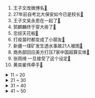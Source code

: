 1. 王子文改微博名[:link:](https://s.weibo.com/weibo?q=%23王子文改微博名%23&Refer=top)
2. 27年前自考北大保安如今已是校长[:link:](https://s.weibo.com/weibo?q=%2327年前自考北大保安如今已是校长%23&Refer=top)
3. 王子文吴永恩在一起了[:link:](https://s.weibo.com/weibo?q=%23王子文吴永恩在一起了%23&Refer=top)
4. 郭麒麟终于穿大褂了[:link:](https://s.weibo.com/weibo?q=%23郭麒麟终于穿大褂了%23&Refer=top)
5. 恋综天花板[:link:](https://s.weibo.com/weibo?q=%23恋综天花板%23&Refer=top)
6. 打疫苗时都变成了小朋友[:link:](https://s.weibo.com/weibo?q=%23打疫苗时都变成了小朋友%23&Refer=top)
7. 新疆一煤矿发生透水事故21人被困[:link:](https://s.weibo.com/weibo?q=%23新疆一煤矿发生透水事故21人被困%23&Refer=top)
8. 商务部回应美方打压7家中国超算实体[:link:](https://s.weibo.com/weibo?q=%23商务部回应美方打压7家中国超算实体%23&Refer=top)
9. 张雨绮 一旦接受了这个设定[:link:](https://s.weibo.com/weibo?q=%23张雨绮%20一旦接受了这个设定%23&Refer=top)
10. 黄奕崔伟牵手[:link:](https://s.weibo.com/weibo?q=%23黄奕崔伟牵手%23&Refer=top)
<details>
<summary>11 ~ 20</summary>

11. 虞书欣王鹤棣反击代拍[:link:](https://s.weibo.com/weibo?q=%23虞书欣王鹤棣反击代拍%23&Refer=top)
12. 怦然再心动大结局[:link:](https://s.weibo.com/weibo?q=%23怦然再心动大结局%23&Refer=top)
13. 多地启用Z字形斑马线[:link:](https://s.weibo.com/weibo?q=%23多地启用Z字形斑马线%23&Refer=top)
14. 长歌行[:link:](https://s.weibo.com/weibo?q=%23长歌行%23&Refer=top)
15. 多国房价再创新高[:link:](https://s.weibo.com/weibo?q=%23多国房价再创新高%23&Refer=top)
16. 瑞丽4月11日起第3轮全员核酸检测[:link:](https://s.weibo.com/weibo?q=%23瑞丽4月11日起第3轮全员核酸检测%23&Refer=top)
17. 王琳 方磊[:link:](https://s.weibo.com/weibo?q=%23王琳%20方磊%23&Refer=top)
18. 22岁大学生在看守所完成论文答辩[:link:](https://s.weibo.com/weibo?q=%2322岁大学生在看守所完成论文答辩%23&Refer=top)
19. 浪浪钉[:link:](https://s.weibo.com/weibo?q=%23浪浪钉%23&Refer=top)
20. 张九龄德云九队队长[:link:](https://s.weibo.com/weibo?q=%23张九龄德云九队队长%23&Refer=top)
</details>
<details>
<summary>21 ~ 30</summary>

21. 头一次见到房景房[:link:](https://s.weibo.com/weibo?q=%23头一次见到房景房%23&Refer=top)
22. 蔡卓宜和陈越be[:link:](https://s.weibo.com/weibo?q=%23蔡卓宜和陈越be%23&Refer=top)
23. 李易峰问李佳琦在跟楼下的人说话吗[:link:](https://s.weibo.com/weibo?q=%23李易峰问李佳琦在跟楼下的人说话吗%23&Refer=top)
24. 喻言浅橘色孤岛[:link:](https://s.weibo.com/weibo?q=%23喻言浅橘色孤岛%23&Refer=top)
25. 美国黑市假新冠疫苗接种卡泛滥[:link:](https://s.weibo.com/weibo?q=%23美国黑市假新冠疫苗接种卡泛滥%23&Refer=top)
26. 皇马战胜巴萨[:link:](https://s.weibo.com/weibo?q=%23皇马战胜巴萨%23&Refer=top)
27. 解放军喊话台军你们很快就适应了[:link:](https://s.weibo.com/weibo?q=%23解放军喊话台军你们很快就适应了%23&Refer=top)
28. 小学严格执行免试就近入学[:link:](https://s.weibo.com/weibo?q=%23小学严格执行免试就近入学%23&Refer=top)
29. 谢娜说俏俏想喝糖浆演假咳嗽[:link:](https://s.weibo.com/weibo?q=%23谢娜说俏俏想喝糖浆演假咳嗽%23&Refer=top)
30. 景甜张彬彬仰卧起坐吻[:link:](https://s.weibo.com/weibo?q=%23景甜张彬彬仰卧起坐吻%23&Refer=top)
</details>
<details>
<summary>31 ~ 40</summary>

31. 乒乓外交五十年[:link:](https://s.weibo.com/weibo?q=%23乒乓外交五十年%23&Refer=top)
32. 纸扇书生实景拍摄只用了4天[:link:](https://s.weibo.com/weibo?q=%23纸扇书生实景拍摄只用了4天%23&Refer=top)
33. 老师的朋友圈有多好玩[:link:](https://s.weibo.com/weibo?q=%23老师的朋友圈有多好玩%23&Refer=top)
34. 退役军人三亚吃海鲜遭遇宰客[:link:](https://s.weibo.com/weibo?q=%23退役军人三亚吃海鲜遭遇宰客%23&Refer=top)
35. 汪院士曾每天工作14个小时说最缺时间[:link:](https://s.weibo.com/weibo?q=%23汪院士曾每天工作14个小时说最缺时间%23&Refer=top)
36. 小虎偷家[:link:](https://s.weibo.com/weibo?q=%23小虎偷家%23&Refer=top)
37. 文森佐[:link:](https://s.weibo.com/weibo?q=%23文森佐%23&Refer=top)
38. 专家建议每天保证1.5升以上饮水量[:link:](https://s.weibo.com/weibo?q=%23专家建议每天保证1.5升以上饮水量%23&Refer=top)
39. 男子欲家暴反被老婆打进医院[:link:](https://s.weibo.com/weibo?q=%23男子欲家暴反被老婆打进医院%23&Refer=top)
40. 流言究竟有多可怕[:link:](https://s.weibo.com/weibo?q=%23流言究竟有多可怕%23&Refer=top)
</details>
<details>
<summary>41 ~ 50</summary>

41. 警方回应必胜客员工与顾客起冲突[:link:](https://s.weibo.com/weibo?q=%23警方回应必胜客员工与顾客起冲突%23&Refer=top)
42. 滔搏[:link:](https://s.weibo.com/weibo?q=%23滔搏%23&Refer=top)
43. G2输了[:link:](https://s.weibo.com/weibo?q=%23G2输了%23&Refer=top)
44. 创造营三公[:link:](https://s.weibo.com/weibo?q=%23创造营三公%23&Refer=top)
45. 二手手机恢复出厂设置数据仍可恢复[:link:](https://s.weibo.com/weibo?q=%23二手手机恢复出厂设置数据仍可恢复%23&Refer=top)
46. 重庆必胜客[:link:](https://s.weibo.com/weibo?q=%23重庆必胜客%23&Refer=top)
47. 南京大屠杀幸存者陈文英逝世[:link:](https://s.weibo.com/weibo?q=%23南京大屠杀幸存者陈文英逝世%23&Refer=top)
48. 青春有你排名[:link:](https://s.weibo.com/weibo?q=%23青春有你排名%23&Refer=top)
49. 人气韩妆防晒被举报造假[:link:](https://s.weibo.com/weibo?q=%23人气韩妆防晒被举报造假%23&Refer=top)
50. 世界帕金森病日[:link:](https://s.weibo.com/weibo?q=%23世界帕金森病日%23&Refer=top)
</details>